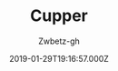 ---
title: Cupper
github: https://github.com/zwbetz-gh/cupper-hugo-theme
demo: https://cupper-hugo-theme.netlify.com/
author: Zwbetz-gh
ssg:
  - Hugo
cms:
  - Markdown
date: 2019-01-29T19:16:57.000Z
description: An accessibility-friendly Hugo theme, ported from the original Cupper project.
draft: false
publish_date: '2019-01-29T19:16:57Z'
update_date: '2023-01-04T03:34:49Z'
github_star: 269
github_fork: 176
---